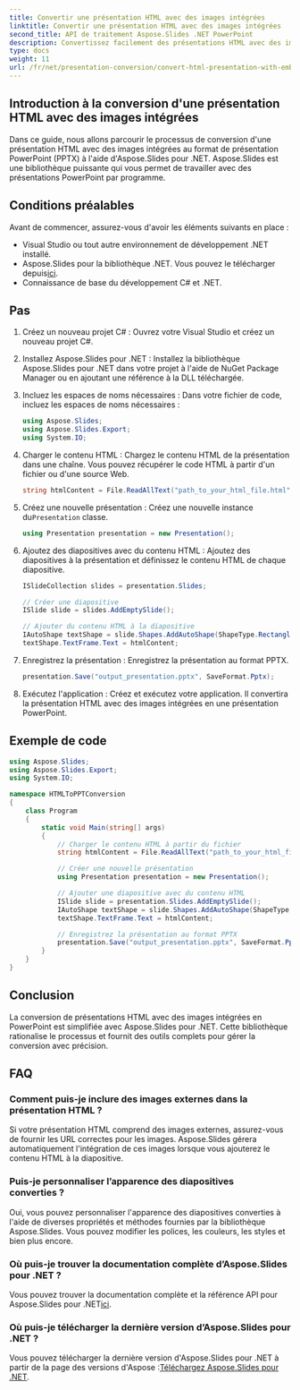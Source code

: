 ```yaml
---
title: Convertir une présentation HTML avec des images intégrées
linktitle: Convertir une présentation HTML avec des images intégrées
second_title: API de traitement Aspose.Slides .NET PowerPoint
description: Convertissez facilement des présentations HTML avec des images intégrées à l'aide d'Aspose.Slides pour .NET. Créez, personnalisez et enregistrez des fichiers PowerPoint en toute transparence.
type: docs
weight: 11
url: /fr/net/presentation-conversion/convert-html-presentation-with-embedded-images/
---
```

## Introduction à la conversion d'une présentation HTML avec des images intégrées 

Dans ce guide, nous allons parcourir le processus de conversion d'une présentation HTML avec des images intégrées au format de présentation PowerPoint (PPTX) à l'aide d'Aspose.Slides pour .NET. Aspose.Slides est une bibliothèque puissante qui vous permet de travailler avec des présentations PowerPoint par programme. 

## Conditions préalables
Avant de commencer, assurez-vous d'avoir les éléments suivants en place :
- Visual Studio ou tout autre environnement de développement .NET installé.
-  Aspose.Slides pour la bibliothèque .NET. Vous pouvez le télécharger depuis[ici](https://downloads.aspose.com/slides/net).
- Connaissance de base du développement C# et .NET.

## Pas

1. Créez un nouveau projet C# :
   Ouvrez votre Visual Studio et créez un nouveau projet C#.

2. Installez Aspose.Slides pour .NET :
   Installez la bibliothèque Aspose.Slides pour .NET dans votre projet à l'aide de NuGet Package Manager ou en ajoutant une référence à la DLL téléchargée.

3. Incluez les espaces de noms nécessaires :
   Dans votre fichier de code, incluez les espaces de noms nécessaires :
   ```csharp
   using Aspose.Slides;
   using Aspose.Slides.Export;
   using System.IO;
   ```

4. Charger le contenu HTML :
   Chargez le contenu HTML de la présentation dans une chaîne. Vous pouvez récupérer le code HTML à partir d'un fichier ou d'une source Web.
   ```csharp
   string htmlContent = File.ReadAllText("path_to_your_html_file.html");
   ```

5. Créez une nouvelle présentation :
    Créez une nouvelle instance du`Presentation` classe.
   ```csharp
   using Presentation presentation = new Presentation();
   ```

6. Ajoutez des diapositives avec du contenu HTML :
   Ajoutez des diapositives à la présentation et définissez le contenu HTML de chaque diapositive.
   ```csharp
   ISlideCollection slides = presentation.Slides;

   // Créer une diapositive
   ISlide slide = slides.AddEmptySlide();

   // Ajouter du contenu HTML à la diapositive
   IAutoShape textShape = slide.Shapes.AddAutoShape(ShapeType.Rectangle, 50, 50, 600, 400);
   textShape.TextFrame.Text = htmlContent;
   ```

7. Enregistrez la présentation :
   Enregistrez la présentation au format PPTX.
   ```csharp
   presentation.Save("output_presentation.pptx", SaveFormat.Pptx);
   ```

8. Exécutez l'application :
   Créez et exécutez votre application. Il convertira la présentation HTML avec des images intégrées en une présentation PowerPoint.

## Exemple de code

```csharp
using Aspose.Slides;
using Aspose.Slides.Export;
using System.IO;

namespace HTMLToPPTConversion
{
    class Program
    {
        static void Main(string[] args)
        {
            // Charger le contenu HTML à partir du fichier
            string htmlContent = File.ReadAllText("path_to_your_html_file.html");

            // Créer une nouvelle présentation
            using Presentation presentation = new Presentation();

            // Ajouter une diapositive avec du contenu HTML
            ISlide slide = presentation.Slides.AddEmptySlide();
            IAutoShape textShape = slide.Shapes.AddAutoShape(ShapeType.Rectangle, 50, 50, 600, 400);
            textShape.TextFrame.Text = htmlContent;

            // Enregistrez la présentation au format PPTX
            presentation.Save("output_presentation.pptx", SaveFormat.Pptx);
        }
    }
}
```

## Conclusion

La conversion de présentations HTML avec des images intégrées en PowerPoint est simplifiée avec Aspose.Slides pour .NET. Cette bibliothèque rationalise le processus et fournit des outils complets pour gérer la conversion avec précision.

## FAQ

### Comment puis-je inclure des images externes dans la présentation HTML ?

Si votre présentation HTML comprend des images externes, assurez-vous de fournir les URL correctes pour les images. Aspose.Slides gérera automatiquement l'intégration de ces images lorsque vous ajouterez le contenu HTML à la diapositive.

### Puis-je personnaliser l’apparence des diapositives converties ?

Oui, vous pouvez personnaliser l'apparence des diapositives converties à l'aide de diverses propriétés et méthodes fournies par la bibliothèque Aspose.Slides. Vous pouvez modifier les polices, les couleurs, les styles et bien plus encore.

### Où puis-je trouver la documentation complète d’Aspose.Slides pour .NET ?

Vous pouvez trouver la documentation complète et la référence API pour Aspose.Slides pour .NET[ici](https://reference.aspose.com/slides/net).

### Où puis-je télécharger la dernière version d’Aspose.Slides pour .NET ?

 Vous pouvez télécharger la dernière version d'Aspose.Slides pour .NET à partir de la page des versions d'Aspose :[Téléchargez Aspose.Slides pour .NET](https://releases.aspose.com/slides/net).